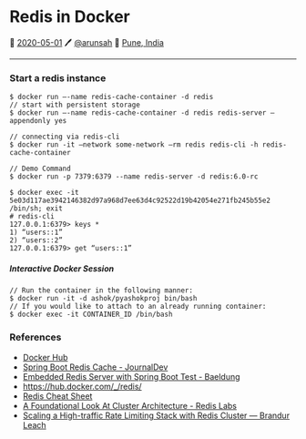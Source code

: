 # Redis in Docker
📅 [2020-05-01](https://arunsah.github.io/meta/changelog#2020-05-01) 🖊️ [@arunsah](https://github.com/arunsah) 🧭 [Pune, India](https://en.wikipedia.org/wiki/Hinjawadi)

---

### Start a redis instance
```
$ docker run —-name redis-cache-container -d redis
// start with persistent storage
$ docker run —-name redis-cache-container -d redis redis-server —appendonly yes

// connecting via redis-cli
$ docker run -it —network some-network —rm redis redis-cli -h redis-cache-container

// Demo Command
$ docker run -p 7379:6379 --name redis-server -d redis:6.0-rc

$ docker exec -it 5e03d117ae3942146382d97a968d7ee63d4c92522d19b42054e271fb245b55e2 /bin/sh; exit
# redis-cli
127.0.0.1:6379> keys *
1) “users::1”
2) “users::2”
127.0.0.1:6379> get “users::1”
```

##### Interactive Docker Session
```
// Run the container in the following manner:
$ docker run -it -d ashok/pyashokproj bin/bash
// If you would like to attach to an already running container:
$ docker exec -it CONTAINER_ID /bin/bash
```


### References
- [Docker Hub](https://hub.docker.com/_/redis/)
- [Spring Boot Redis Cache - JournalDev](https://www.journaldev.com/18141/spring-boot-redis-cache)
- [Embedded Redis Server with Spring Boot Test - Baeldung](https://www.baeldung.com/spring-embedded-redis)
- https://hub.docker.com/_/redis/
- [Redis Cheat Sheet](https://lzone.de/cheat-sheet/Redis)
- [A Foundational Look At Cluster Architecture - Redis Labs](https://redislabs.com/redis-enterprise/technology/redis-enterprise-cluster-architecture/)
- [Scaling a High-traffic Rate Limiting Stack with Redis Cluster — Brandur Leach](https://brandur.org/redis-cluster)
